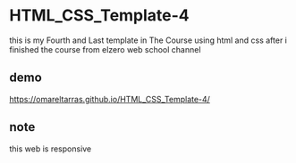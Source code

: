 # HTML_CSS_Template-4
this is my Fourth and Last template in The Course using html and css after i finished the course from elzero web school channel
## demo
https://omareltarras.github.io/HTML_CSS_Template-4/
## note
this web is responsive
